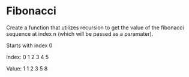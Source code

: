 # Fibonacci
Create a function that utilizes recursion to get the value of the fibonacci sequence at index n (which will be passed as a paramater).

Starts with index 0

Index: 0 1 2 3 4 5

Value: 1 1 2 3 5 8
